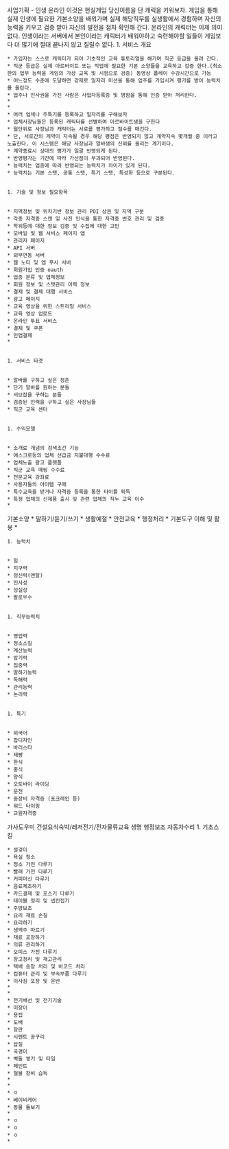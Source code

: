 사업기획 - 인생 온라인 이것은 현실게임 당신이름을 단 캐릭을 키워보자. 게임을 통해 실제 인생에 필요한 기본소양을 배워가며 실제 해당직무를 실생활에서 경험하며 자신의 능력을 키우고 검증 받아 자신의 발전을 점차 확인해 간다. 온라인의 캐릭터는 이제 의미없다. 인생이라는 서버에서 본인이라는 캐릭터가 배워야하고 숙련해야할 일들이 게임보다 더 많기에 절대 끝나지 않고 질릴수 없다. 
	1. 서비스 개요 


	* 가입자는 스스로 캐릭터가 되어 기초적인 교육 튜토리얼을 해가며 직군 등급을 올려 간다.
	* 직군 등급은 실제 아르바이트 또는 직업에 필요한 기본 소양들을 교육하고 검증 한다.(최소한의 업무 능력을 게임의 가상 교육 및 시험으로 검증) 동영상 플레이 수강시간으로 가능 
	* 어느정도 수준에 도달하면 강제로 일자리 미션을 통해 업주를 가입시켜 평가를 받아 능력치를 올린다. 
	* 업주나 인사권을 가진 사람은 사업자등록증 및 명함을 통해 인증 받아 처리한다. 
	* 
	* 
	* 여러 업체나 주특기를 등록하고 일자리를 구해보자
	* 업체사장님들은 등록된 캐릭터를 선별하여 아르바이트생을 구한다
	* 월단위로 사장님과 캐릭터는 서로를 평가하고 점수를 매긴다. 
	* 단, 서로간의 계약이 지속될 경우 해당 평점은 반영되지 않고 계약지속 몇개월 중 이라고 노출한다. 이 시스템은 해당 사장님과 알바생의 신뢰를 올리는 계기이다. 
	* 계약종료시 상대의 평가가 일괄 반영되게 된다. 
	* 반영평가는 기간에 따라 가산점이 부과되어 반영된다. 
	* 능력치는 업종에 따라 반영되는 능력치가 차이가 있게 된다. 
	* 능력치는 기본 스탯, 공통 스탯, 특기 스탯, 특성화 등으로 구분된다. 


	1. 기술 및 정보 필요항목


	* 지역정보 및 위치기반 정보 관리 POI 상권 및 지역 구분 
	* 각종 자격증 스캔 및 사진 인식을 통한 자격증 번호 관리 및 검증
	* 학위등에 대한 정보 검증 및 수집에 대한 고민
	* 모바일 및 웹 서비스 페이지 앱
	* 관리자 페이지 
	* API 서버
	* 외부연동 서버 
	* 웹 노티 및 앱 푸시 서버 
	* 회원가입 인증 oauth 
	* 업종 분류 및 업체정보 
	* 회원 정보 및 스탯관리 이력 정보 
	* 결제 및 결제 대행 서비스 
	* 광고 페이지 
	* 교육 영상을 위한 스트리밍 서비스
	* 교육 영상 업로드 
	* 온라인 투표 서비스
	* 결제 및 쿠폰 
	* 인앱결제 
	* 


	1. 서비스 타겟 


	* 알바를 구하고 싶은 청춘
	* 단기 알바를 원하는 분들
	* 서브잡을 구하는 분들
	* 검증된 인력을 구하고 싶은 사장님들 
	* 직군 교육 센터 


	1. 수익모델


	* 소개료 개념의 검색조건 기능 
	* 애스크로등의 업체 선급금 지불대행 수수료 
	* 업체노출 광고 플랫폼 
	* 직군 교육 매핑 수수료 
	* 전문교육 강좌료 
	* 사용자들의 아이템 구매 
	* 특수교육을 받거나 자격증 등록을 통한 타이틀 획득 
	* 특정 업체의 신제품 출시 및 관련 업체의 직누 교육 이수 
	* 

기본소양 
	* 말하기/듣기/쓰기 
	* 생활예절 
	* 안전교육
	* 행정처리
	* 기본도구 이해 및 활용 
	* 


	1. 능력치


	* 힘
	* 지구력
	* 정신력(멘탈) 
	* 인사성
	* 성실성 
	* 팔로우수 


	1. 직무능력치


	* 영업력
	* 청소스킬
	* 계산능력
	* 암기력
	* 집중력
	* 말하기능력
	* 독해력
	* 관리능력
	* 논리력 


	1. 특기


	* 외국어
	* 팝디자인
	* 바리스타
	* 제빵
	* 한식
	* 중식
	* 양식
	* 오토바이 라이딩
	* 운전 
	* 중장비 자격증 (포크레인 등)
	* 워드 타이핑 
	* 교원자격증

가사도우미 건설요식숙박/레저전기/전자물류교육 생명 행정보조 자동차수리 
	1. 기초스킬


	* 설겆이
	* 욕실 청소
	* 청소 가전 다루기 
	* 빨래 가전 다루기 
	* 커피머신 다루기 
	* 음료제조하기 
	* 카드결제 및 포스기 다루기
	* 테이블 정리 및 넵킨접기
	* 주방보조 
	* 요리 재료 손질
	* 요리하기 
	* 생맥주 따르기
	* 재료 포장하기 
	* 의류 관리하기 
	* 오피스 가전 다루기 
	* 창고정리 및 재고관리 
	* 택배 송장 처리 및 바코드 처리
	* 컴퓨터 관리 및 부속부품 다루기 
	* 이사짐 포장 및 운반 
	* 
	* 
	* 전기배선 및 전기기술
	* 미장이 
	* 용접
	* 도배
	* 장판
	* 시멘트 공구리
	* 삽질
	* 곡괭이 
	* 벽돌 쌓기 및 타일
	* 페인트
	* 철물 장비 습득 
	* 
	* 
	* ㅇ
	* 베이비케어
	* 동물 돌보기 
	* 
	* ㅇ
	* ㅇ
	* ㅇ
	* 


